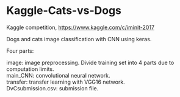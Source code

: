 # Kaggle-Cats-vs-Dogs
Kaggle competition, https://www.kaggle.com/c/iminit-2017

Dogs and cats image classification with CNN using keras.

Four parts:

image: image preprocessing. Divide training set into 4 parts due to computation limits.  
main_CNN: convolutional neural network.  
transfer: transfer learning with VGG16 network.  
DvCsubmission.csv: submission file.  
